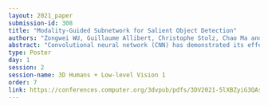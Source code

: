 ```yaml
---
layout: 2021_paper
submission-id: 308
title: "Modality-Guided Subnetwork for Salient Object Detection"
authors: "Zongwei WU, Guillaume Allibert, Christophe Stolz, Chao Ma and Cedric Demonceaux"
abstract: "Convolutional neural network (CNN) has demonstrated its effectiveness in salient object detection (SOD). Nevertheless, it is limited by the capability of learning geometry from RGB images due to the fixed design of kernel shape and size, which does not account for the visual appearance with large deformation. Recently, RGBD-based SOD has attracted research attention. The extra depth clues such as boundary clues, surface normal, shape attribute, etc., contribute to the identification of salient objects with complicated scenarios. However, most RGBD networks require multi-modalities from the input side and feed them separately through a two-stream design, which inevitably results in extra costs on computation and depth sensors. To tackle these inconveniences, we present in this paper the modality-guided subnetwork (MGSnet), a novel fusion design that can be applied to both RGB and RGBD two-stream models. It has the following superior designs: 1) It is possible to rely only on RGB images for training and testing data. Taking the inner workings of depth-prediction networks into account, we propose to estimate the pseudo-geometry maps from RGB input — essentially mimicking the multi-modality input. 2) Our proposed MGSnet for RGB SOD results in real-time inference but achieves state-of-the-art performance compared to other RGB models. 3) The flexible and light-weight design of MGS facilitates the integration into RGBD two-streaming models to enable further progress but with minimal cost."
type: Poster
day: 1
session: 2
session-name: 3D Humans + Low-level Vision 1
order: 7
link: https://conferences.computer.org/3dvpub/pdfs/3DV2021-5lXBZyiG3QAsRBKXHIjqU8/268800a515/268800a515.pdf
---
```

